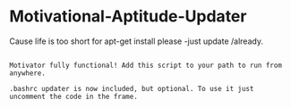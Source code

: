 # Motivational-Aptitude-Updater
Cause life is too short for apt-get install please -just update /already.

~~~2016124~~~

Motivator fully functional! Add this script to your path to run from anywhere.

.bashrc updater is now included, but optional. To use it just uncomment the code in the frame.
